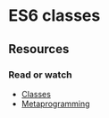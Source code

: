 # ES6 classes

## Resources

### Read or watch

- [Classes](https://intranet.aluswe.com/rltoken/AJdJxuoO8o3hwpybQaFSDQ)
- [Metaprogramming](https://intranet.aluswe.com/rltoken/jF42Fw5HNIPnFWKmDzVg1g)
